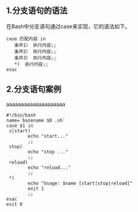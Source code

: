 ## 1.分支语句的语法
在Bash中分支语句通过case来实现，它的语法如下。
```
case 匹配内容 in
   条件1） 执行内容;;
   条件2） 执行内容;;
   条件3） 执行内容;;
   *)  执行内容;;
esac
```
## 2.分支语句案例
aaaaaaaaaaaaaaaaaaaa
```
#!/bin/bash
name=`basename $0 .sh`
case $1 in
 s|start)
        echo "start..."
        ;;
 stop)
        echo "stop ..."
        ;;
 reload)
        echo "reload..."
        ;;
 *)
        echo "Usage: $name [start|stop|reload]"
        exit 1
        ;;
esac
exit 0

```